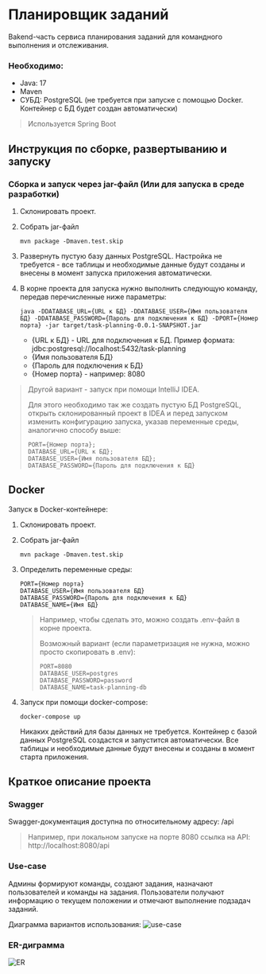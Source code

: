 # Планировщик заданий

Bakend-часть сервиса планирования заданий для командного выполнения и отслеживания.

### Необходимо:
- Java: 17
- Maven
- СУБД: PostgreSQL (не требуется при запуске с помощью Docker. Контейнер с БД будет создан автоматически)

> Используется Spring Boot

## Инструкция по сборке, развертыванию и запуску

### Сборка и запуск через jar-файл (Или для запуска в среде разработки)

1. Склонировать проект.
2. Собрать jar-файл

       mvn package -Dmaven.test.skip

3. Развернуть пустую базу данных PostgreSQL. Настройка не требуется - все таблицы и необходимые данные будут созданы и
   внесены в момент запуска приложения автоматически.
4. В корне проекта для запуска нужно выполнить следующую команду, передав перечисленные ниже параметры:

       java -DDATABASE_URL={URL к БД} -DDATABASE_USER={Имя пользователя БД} -DDATABASE_PASSWORD={Пароль для подключения к БД} -DPORT={Номер порта} -jar target/task-planning-0.0.1-SNAPSHOT.jar

    - {URL к БД} - URL для подключения к БД. Пример формата: jdbc:postgresql://localhost:5432/task-planning
    - {Имя пользователя БД}
    - {Пароль для подключения к БД}
    - {Номер порта} - например: 8080

> Другой вариант - запуск при помощи IntelliJ IDEA.
>
> Для этого необходимо так же создать пустую БД PostgreSQL, открыть склонированный проект в IDEA и перед запуском изменить конфигурацию запуска, указав переменные среды, аналогично способу выше:
>
>     PORT={Номер порта};
>     DATABASE_URL={URL к БД};
>     DATABASE_USER={Имя пользователя БД};
>     DATABASE_PASSWORD={Пароль для подключения к БД}

## Docker

Запуск в Docker-контейнере:

1. Склонировать проект.
2. Собрать jar-файл

       mvn package -Dmaven.test.skip

3. Определить переменные среды:

       PORT={Номер порта}
       DATABASE_USER={Имя пользователя БД}
       DATABASE_PASSWORD={Пароль для подключения к БД}
       DATABASE_NAME={Имя БД}

   > Например, чтобы сделать это, можно создать .env-файл в корне проекта.
   >
   > Возможный вариант (если параметризация не нужна, можно просто скопировать в .env):
   >
   >     PORT=8080
   >     DATABASE_USER=postgres
   >     DATABASE_PASSWORD=password
   >     DATABASE_NAME=task-planning-db

4. Запуск при помощи docker-compose:

       docker-compose up

   Никаких действий для базы данных не требуется. Контейнер с базой данных PostgreSQL создастся и запустится
   автоматически. Все таблицы и необходимые данные будут внесены и созданы в момент старта приложения.

## Краткое описание проекта
### Swagger
Swagger-документация доступна по относительному адресу: /api

> Например, при локальном запуске на порте 8080 ссылка на API: http://localhost:8080/api

### Use-case

Админы формируют команды, создают задания, назначают пользователей и команды на задания. Пользователи получают
информацию о текущем положении и отмечают выполнение подзадач заданий.

Диаграмма вариантов использования:
![use-case](https://user-images.githubusercontent.com/63102929/209673347-9ce4803a-a1fa-495f-87ad-95850ea2960b.jpg)

### ER-диграмма

![ER](https://user-images.githubusercontent.com/63102929/209673991-cea31ef5-37a7-4ec9-a062-fe8126f36997.jpg)
